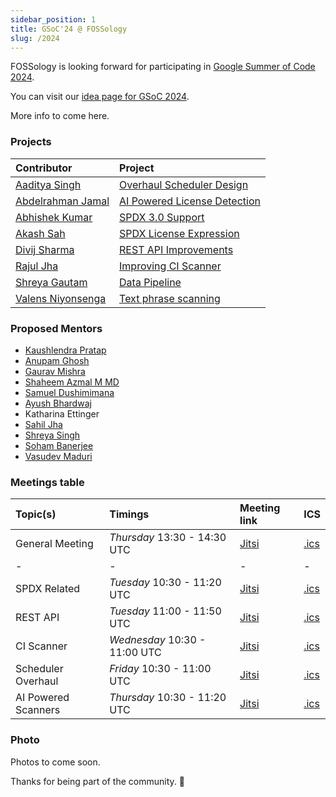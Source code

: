 ```yaml
---
sidebar_position: 1
title: GSoC'24 @ FOSSology
slug: /2024
---
```


<!--
SPDX-License-Identifier: CC-BY-SA-4.0

SPDX-FileCopyrightText: 2024 Gaurav Mishra <mishra.gaurav@siemens.com>
SPDX-FileCopyrightText: 2024 Siemens AG
-->

FOSSology is looking forward for participating in
[Google Summer of Code 2024](https://opensource.googleblog.com/2024/01/google-summer-of-code-2024-mentor-organization-applications-now-open.html).

You can visit our [idea page for GSoC 2024](GSoC-projects.md).

More info to come here.

### Projects

[//]: # (Following are the important links to projects.)

| Contributor                                          | Project                                                      |
|:-----------------------------------------------------|:-------------------------------------------------------------|
| [Aaditya Singh](https://github.com/aadsingh)         | [Overhaul Scheduler Design](/docs/2024/scheduler)            |
| [Abdelrahman Jamal](https://github.com/Hero2323)     | [AI Powered License Detection](/docs/2024/license-detection) |
| [Abhishek Kumar](https://github.com/abhi-kumar17871) | [SPDX 3.0 Support](/docs/2024/spdx30)                        |
| [Akash Sah](https://github.com/AkashSah2003)         | [SPDX License Expression](/docs/2024/spdx-expression)        |
| [Divij Sharma](https://github.com/dvjsharma)         | [REST API Improvements](/docs/2024/rest)                     |
| [Rajul Jha](https://github.com/rajuljha)             | [Improving CI Scanner](/docs/2024/ci-scanner)                |
| [Shreya Gautam](https://github.com/ShreyaGautamm)    | [Data Pipeline](/docs/2024/pipeline)                         |
| [Valens Niyonsenga](https://github.com/valens200)    | [Text phrase scanning](/docs/2024/text-phrases)              |

### Proposed Mentors

- [Kaushlendra Pratap](https://github.com/Kaushl2208)
- [Anupam Ghosh](https://github.com/ag4ums)
- [Gaurav Mishra](https://github.com/GMishx)
- [Shaheem Azmal M MD](https://github.com/shaheemazmalmmd)
- [Samuel Dushimimana](https://github.com/dushimsam)
- [Ayush Bhardwaj](https://github.com/hastagAB)
- Katharina Ettinger
- [Sahil Jha](https://github.com/sjha2048)
- [Shreya Singh](https://github.com/SinghShreya05)
- [Soham Banerjee](https://github.com/soham4abc)
- [Vasudev Maduri](https://github.com/vasudevmaduri)

### Meetings table

| Topic(s)            | Timings                       | Meeting link                                                                                            | ICS                                  |
|:--------------------|:------------------------------|:--------------------------------------------------------------------------------------------------------|:-------------------------------------|
| General Meeting     | *Thursday* 13:30 - 14:30 UTC  | [Jitsi](https://meet.jit.si/moderated/5a655b3b6f3b4f83cddb13b93ac5408d6de48bf4ce1049f4128aa1c885478d48) | [.ics](/ics/gsoc_2024_weekly.ics)    |
| -                   | -                             | -                                                                                                       | -                                    |
| SPDX Related        | *Tuesday* 10:30 - 11:20 UTC   | [Jitsi](https://moderated.jitsi.net/d623bb1284a54c83958eff31d2ecce9ed6b894312eda4ed9b400d5963f4e18b6)   | [.ics](/ics/gsoc_2024_spdx.ics)      |
| REST API            | *Tuesday* 11:00 - 11:50 UTC   | [Jitsi](https://moderated.jitsi.net/d623bb1284a54c83958eff31d2ecce9ed6b894312eda4ed9b400d5963f4e18b6)   | [.ics](/ics/gsoc_2024_rest.ics)      |
| CI Scanner          | *Wednesday* 10:30 - 11:00 UTC | [Jitsi](https://moderated.jitsi.net/39896aad61bc4a27b9418ee6b78689348c65790e889046069dbe9c8c34110c9a)   | [.ics](/ics/gsoc_2024_ci.ics)        |
| Scheduler Overhaul  | *Friday* 10:30 - 11:00 UTC    | [Jitsi](https://moderated.jitsi.net/5444f675f5ce47c788fa4238a6a958c53d3e62804e9243d5b807fbaa81f3120f)   | [.ics](/ics/gsoc_2024_scheduler.ics) |
| AI Powered Scanners | *Thursday* 10:30 - 11:20 UTC  | [Jitsi](https://moderated.jitsi.net/15ee0bf46cb345e4accc817ed2967b55db216bf57c894c30bd1550ecf3ec3ace)   | [.ics](/ics/gsoc_2024_ai.ics)        |

### Photo
Photos to come soon.

Thanks for being part of the community. 💚

